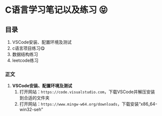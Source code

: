 # C语言学习笔记以及练习 :stuck_out_tongue_closed_eyes:
## 目录
1. VSCode安装、配置环境及测试
2. c语言项目练习:yum:
3. 数据结构练习
4. leetcode练习
### 正文
1. **VSCode安装、配置环境及测试**
   1. 打开网站：`https://code.visualstudio.com`，下载VSCode并解压安装到合适的文件夹
   2. 打开网站：`https://www.mingw-w64.org/downloads`，下载安装“x86_64-win32-seh”
